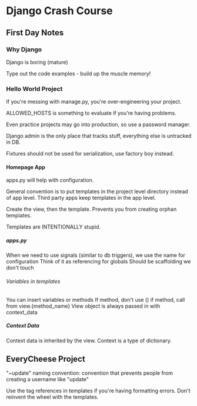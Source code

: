 # Django Crash Course

## First Day Notes

### Why Django
Django is boring (mature)

Type out the code examples - build up the muscle memory!

### Hello World Project

If you're messing with manage.py, you're over-engineering your project.

ALLOWED_HOSTS is something to evaluate if you're having problems.

Even practice projects may go into production, so use a password manager.

Django admin is the only place that tracks stuff, everything else is untracked in DB.

Fixtures should not be used for serialization, use factory boy instead.

#### Homepage App

apps.py will help with configuration.

General convention is to put templates in the project level directory instead of app level. Third party apps keep
 templates in the app level.
 
Create the view, then the template. Prevents you from creating orphan templates.

Templates are INTENTIONALLY stupid.

##### apps.py
When we need to use signals (similar to db triggers), we use the name for configuration
Think of it as referencing for globals
Should be scaffolding we don't touch

###### Variables in templates

You can insert variables or methods 
If method, don't use () if method, call from view.{method_name}
View object is always passed in with context_data

##### Context Data

Context data is inherited by the view.
Context is a type of dictionary.

## EveryCheese Project

"~update" naming convention: convention that prevents people from creating a username like "update"

Use the tag references in templates if you're having formatting errors. Don't reinvent the wheel with the templates.